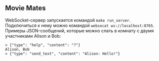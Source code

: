 ## Movie Mates

WebSocket-сервер запускается командой `make run_server`.  Подключиться к нему можно
командой `websocat ws://localhost:8765`.  Примеры JSON-сообщений, которые можно слать
в комнату с двумя участниками Alison и Bob:
```
> {"type": "help", "content": "?"}
Alison, Bob
> {"type": "send_text", "content": "Alison: Hello!"}
```